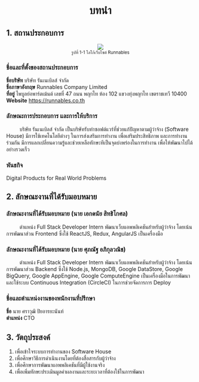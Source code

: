 <h1 align="center">บทนำ</h1>

## 1. สถานประกอบการ

<div align="center">
<img src="https://runnables.co.th/img/logo.png"><br>
<small>รูปที่ 1-1 โลโก้เว็บไซต์ Runnables</small>
</div>

### ชื่อและที่ตั้งของสถานประกอบการ

**ชื่อบริษัท** บริษัท รันเนเบิลส์ จำกัด<br>
**ชื่อภาษาอังกฤษ** Runnables Company Limited<br>
**ที่อยู่** ไพบูลย์อพาร์ตเม้นต์ เลขที่ 47 ถนน พญาไท ห้อง 102 แขวงทุ่งพญาไท เขตราชเทวี 10400<br>
**Website** https://runnables.co.th

### ลักษณะการประกอบการ และการให้บริการ

&nbsp;&nbsp;&nbsp;&nbsp;&nbsp;&nbsp;&nbsp;&nbsp;
บริษัท รันเนเบิลส์ จำกัด เป็นบริษัทรับทำซอฟต์แวร์ที่ช่วยแก้ปัญหาตามผู้ว่าจ้าง (Software House) มีการใช้เทคโนโลยีต่างๆ ในการส่งเสริมการทำงาน เพื่อเสริมประสิทธิภาพ และการทำงานร่วมกัน มีการแลกเปลี่ยนความรู้และช่วยเหลือทักษะทีเป็นจุดบ่งพร่องในการทำงาน เพื่อให้พัฒนาไปได้อย่างรวดเร็ว

### พันธกิจ

Digital Products for Real World Problems

## 2. ลักษณะงานที่ได้รับมอบหมาย

### ลักษณะงานที่ได้รับมอบหมาย (นาย เอกดนัย สิทธิโกศล)
&nbsp;&nbsp;&nbsp;&nbsp;&nbsp;&nbsp;&nbsp;&nbsp;
ตำแหน่ง Full Stack Developer Intern พัฒนาเว็บแอพพลิเคชันสำหรับผู้ว่าจ้าง โดยเน้นการพัฒนาส่วน Frontend ซึ่งใช้ ReactJS, Redux, AngularJS เป็นเครื่องมือ

### ลักษณะงานที่ได้รับมอบหมาย (นาย ศุภณัฐ อภิกุลวณิช)
&nbsp;&nbsp;&nbsp;&nbsp;&nbsp;&nbsp;&nbsp;&nbsp;
ตำแหน่ง Full Stack Developer Intern พัฒนาเว็บแอพพลิเคชันสำหรับผู้ว่าจ้าง โดยเน้นการพัฒนาส่วน Backend ซึ่งใช้ Node.js, MongoDB, Google DataStore, Google BigQuery, Google AppEngine, Google ComputeEngine เป็นเครื่องมือในการพัฒนา และใช้ระบบ Continuous Integration (CircleCI) ในการช่วยจัดการการ Deploy

### ชื่อและตำแหน่งงานของพนักงานที่ปรึกษา
**ชื่อ** นาย ศราวุฒิ ปิยอารยะนันท์<br>
**ตำแหน่ง** CTO


## 3. วัตถุประสงค์

1. เพื่อเข้าใจระบบการทำงานของ Software House
2. เพื่อศึกษาวิธีการดำเนินงานโดยที่ต้องสื่อสารกับผู้ว่าจ้าง
3. เพื่อศึกษาการพัฒนาแอพพลิเคชันที่มีผู้ใช้งานจริง
4. เพื่อเพิ่มทักษะประเมินมูลค่าผลงานและระยะเวลาที่ต้องใช้ในการพัฒนา
